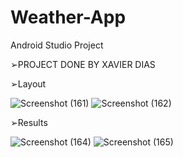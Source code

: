 # Weather-App
Android Studio Project

➢PROJECT DONE BY XAVIER DIAS

➢Layout



![Screenshot (161)](https://user-images.githubusercontent.com/93143666/189376444-9ae93757-7618-410c-a17e-e6dc8ef9c256.png)
![Screenshot (162)](https://user-images.githubusercontent.com/93143666/189376646-86f5072a-42d5-4cd1-b8cb-9126f69cca03.png)



➢Results




![Screenshot (164)](https://user-images.githubusercontent.com/93143666/189377494-3ede96b9-01b2-4229-9479-a1d458c64aea.png)
![Screenshot (165)](https://user-images.githubusercontent.com/93143666/189377546-80ec3ca4-e428-426d-b064-e7ce8430144f.png)
